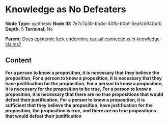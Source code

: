 # Knowledge as No Defeaters

**Node Type:** synthesis
**Node ID:** 7e7c7a3b-bbdd-40fb-b0bf-5eafcb940a1b
**Depth:** 5
**Terminal:** No

**Parent:** [Does epistemic luck undermine causal connections in knowledge claims?](does-epistemic-luck-undermine-causal-connections-in-knowledge-claims-antithesis-20dea690-8aed-4538-a2af-e5493b49cc83.md)

## Content

**For a person to know a proposition, it is necessary that they believe the proposition**, **For a person to know a proposition, it is necessary that they have justification for the proposition**, **For a person to know a proposition, it is necessary for the proposition to be true**, **For a person to know a proposition, it is necessary that there are no true propositions that would defeat their justification**, **For a person to know a proposition, it is sufficient that they believe the proposition, have justification for the proposition, the proposition is true, and there are no true propositions that would defeat their justification**
